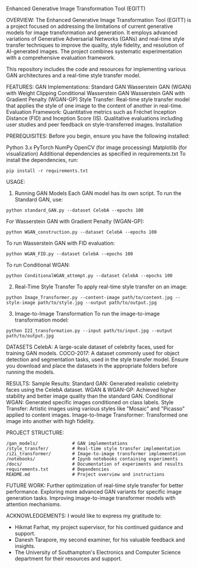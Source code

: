 Enhanced Generative Image Transformation Tool (EGITT)

OVERVIEW:
The Enhanced Generative Image Transformation Tool (EGITT) is a project focused on addressing the limitations of current generative models for image transformation and generation. It employs advanced variations of Generative Adversarial Networks (GANs) and real-time style transfer techniques to improve the quality, style fidelity, and resolution of AI-generated images. The project combines systematic experimentation with a comprehensive evaluation framework.

This repository includes the code and resources for implementing various GAN architectures and a real-time style transfer model.

FEATURES:
GAN Implementations:
Standard GAN
Wasserstein GAN (WGAN) with Weight Clipping
Conditional Wasserstein GAN
Wasserstein GAN with Gradient Penalty (WGAN-GP)
Style Transfer:
Real-time style transfer model that applies the style of one image to the content of another in real-time.
Evaluation Framework:
Quantitative metrics such as Fréchet Inception Distance (FID) and Inception Score (IS).
Qualitative evaluations including user studies and peer feedback on style-transferred images.
Installation

PREREQUISITES:
Before you begin, ensure you have the following installed:

Python 3.x
PyTorch
NumPy
OpenCV (for image processing)
Matplotlib (for visualization)
Additional dependencies as specified in requirements.txt
To install the dependencies, run:
```
pip install -r requirements.txt
```
USAGE:
1. Running GAN Models
Each GAN model has its own script. To run the Standard GAN, use:
```
python standard_GAN.py --dataset CelebA --epochs 100
```
For Wasserstein GAN with Gradient Penalty (WGAN-GP):
```
python WGAN_construction.py --dataset CelebA --epochs 100
```
To run Wasserstein GAN with FID evaluation:
```
python WGAN_FID.py --dataset CelebA --epochs 100
```
To run Conditional WGAN:
```
python ConditionalWGAN_attempt.py --dataset CelebA --epochs 100
```
2. Real-Time Style Transfer
To apply real-time style transfer on an image:
```
python Image_Transformer.py --content-image path/to/content.jpg --style-image path/to/style.jpg --output path/to/output.jpg
```
3. Image-to-Image Transformation
To run the image-to-image transformation model:
```
python I2I_transformation.py --input path/to/input.jpg --output path/to/output.jpg
```

DATASETS
CelebA: A large-scale dataset of celebrity faces, used for training GAN models.
COCO-2017: A dataset commonly used for object detection and segmentation tasks, used in the style transfer model.
Ensure you download and place the datasets in the appropriate folders before running the models.

RESULTS:
Sample Results:
Standard GAN: Generated realistic celebrity faces using the CelebA dataset.
WGAN & WGAN-GP: Achieved higher stability and better image quality than the standard GAN.
Conditional WGAN: Generated specific images conditioned on class labels.
Style Transfer: Artistic images using various styles like "Mosaic" and "Picasso" applied to content images.
Image-to-Image Transformer: Transformed one image into another with high fidelity.

PROJECT STRUCTURE:
```
/gan_models/             # GAN implementations
/style_transfer/         # Real-time style transfer implementation
/i2i_transformer/        # Image-to-image transformer implementation
/notebooks/              # Ipynb notebooks containing experiments
/docs/                   # Documentation of experiments and results
requirements.txt         # Dependencies
README.md                # Project overview and instructions
```

FUTURE WORK:
Further optimization of real-time style transfer for better performance.
Exploring more advanced GAN variants for specific image generation tasks.
Improving image-to-image transformer models with attention mechanisms.

ACKNOWLEDGEMENTS:
I would like to express my gratitude to:
- Hikmat Farhat, my project supervisor, for his continued guidance and support.
- Danesh Tarapore, my second examiner, for his valuable feedback and insights.
- The University of Southampton's Electronics and Computer Science department for their resources and support.
